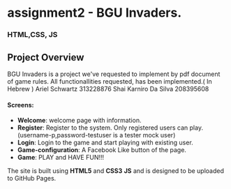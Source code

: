 # assignment2 - BGU Invaders.
### HTML,CSS, JS

## Project Overview
BGU Invaders is a project we've requested to implement by pdf document of game rules.
All functionallities requested, has been implemented.( In Hebrew )
Ariel Schwartz 313228876
Shai Karniro Da Silva 208395608

#### Screens:
- **Welcome**: welcome page with information.
- **Register**: Register to the system. Only registered users can play. (username-p,password-testuser is a tester mock user)
- **Login**: Login to the game and start playing with existing user.
- **Game-configuration**: A Facebook Like button of the page.
- **Game**: PLAY and HAVE FUN!!!

The site is built using **HTML5** and **CSS3** **JS** and is designed to be uploaded to GitHub Pages.
